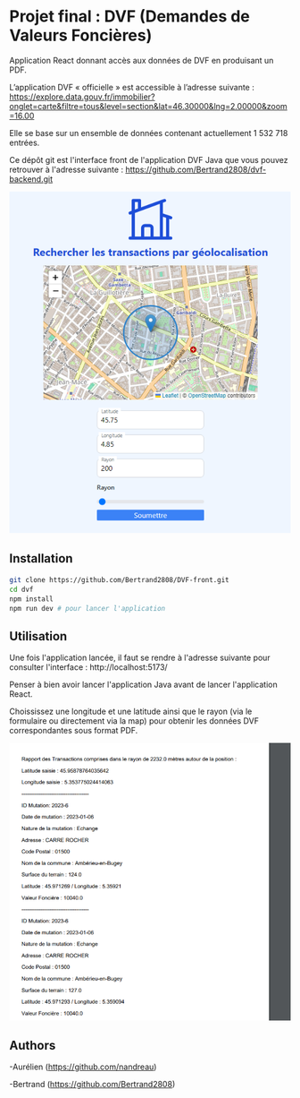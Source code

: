 # Projet final : DVF (Demandes de Valeurs Foncières)


Application React donnant accès aux données de DVF en produisant un
PDF.

L’application DVF « officielle » est accessible à l’adresse suivante :
https://explore.data.gouv.fr/immobilier?onglet=carte&filtre=tous&level=section&lat=46.30000&lng=2.00000&zoom=16.00

Elle se base sur un ensemble de données contenant actuellement 1 532 718 entrées.

Ce dépôt git est l'interface front de l'application DVF Java que vous pouvez retrouver à l'adresse suivante : https://github.com/Bertrand2808/dvf-backend.git

![Alt text](image.png)

## Installation

```bash
git clone https://github.com/Bertrand2808/DVF-front.git
cd dvf
npm install
npm run dev # pour lancer l'application
```


## Utilisation

Une fois l'application lancée, il faut se rendre à l'adresse suivante pour consulter l'interface : http://localhost:5173/

Penser à bien avoir lancer l'application Java avant de lancer l'application React.

Choississez une longitude et une latitude ainsi que le rayon (via le formulaire ou directement via la map) pour obtenir les données DVF correspondantes sous format PDF.

![Alt text](image-1.png)

## Authors
-Aurélien (https://github.com/nandreau)

-Bertrand (https://github.com/Bertrand2808)
